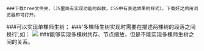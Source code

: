     ###下载tree文件夹，（JS里面有实现功能的函数，CSS中有表达效果的样式），下载好之后用浏览器即可打开。
###可以实现单棵师生树；
###'多棵师生树实现时需要在描述两棵树的段落之间换行',如：
 ![](https://github.com/S031702143/031702143&031702136/raw/master/输入格式.png)
###能够实现多棵树共存、节点缩放，但是不能实现多棵师生树之间的关系。

